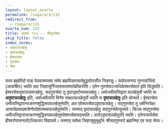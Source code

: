 ```yaml
---
layout: layout_avarta
permalink: /sagara/3/115
redirect_from:
  - /sagara/115
avarta_num: 115
title: आवर्तः ११५ -- श्रीगुरुसेवा
skip_title: false
index_terms:
- अदृष्टफलहेतुः
- दृष्टफलहेतुः
- ईश्वरसेवा
- गुरुसेवा
- सेवा
---
```


यस्य ब्रह्मविदो वाक् वेदवाक्यसमा तमेव
ब्रह्मविदमाचार्यबुद्ध्योपासीत जिज्ञासुः। यदोपासनया गुरुरावर्जितो (आकर्षितः) भवति
तदा जिज्ञासुर्निजस्वरूपमपरोक्षीकरोति। एतेन गुरुसेवाऽभ्यधिकेश्वरसेवात इति
सिद्ध्यति। ईश्वरसेवादृष्टफलमात्रहेतुः, सद्गुरुसेवा तु दृष्टादृष्टोभयफलहेतुः।
धर्माधर्मोत्पत्तिद्वारा फलहेतुर्यो भवति सः **अदृष्टफलहेतुः** इति, धर्माधर्मोत्पत्तिं विनैव
साक्षात्फलहेतुर्यो भवति स **दृष्टफलहेतुः** इति चोच्यते। ईश्वरसेवा धर्मोत्पत्तिद्वारान्तःकरणशुद्धिरूपफलहेतुर्भवति; अत एवेश्वरसेवाऽदृष्टफलहेतुः। सद्गुरुसेवा तु धर्मनिरपेक्षा आचार्यप्रसादमात्रेणोपदेशात्मकफलहेतुर्भवति। तस्मात्
दृष्टफलहेतुः सद्गुरुसेवेत्युच्यते। किञ्च सद्गुरुसेवा धर्मोत्पत्तिद्वारान्तःकरणशुद्धिरूपफलहेतुश्चेश्वरसेवावद्भवति। अतोऽदृष्टफलहेतुरपि भवति। एतेनाचार्यसेवा हीश्वरोपासनातोऽधिकतरा विज्ञायते। तस्मात् सर्वथा जिज्ञासुमुमुक्षुभिः
श्रीसद्गुरुवरो ब्रह्मनिष्ठ एव सदा सेव्यः।
